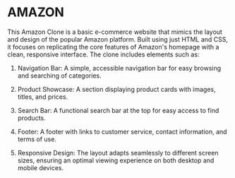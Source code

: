 # AMAZON
This Amazon Clone is a basic e-commerce website that mimics the layout and design of the popular Amazon platform. Built using just HTML and CSS, it focuses on replicating the core features of Amazon's homepage with a clean, responsive interface. The clone includes elements such as:

1. Navigation Bar: A simple, accessible navigation bar for easy browsing and searching of categories.

2. Product Showcase: A section displaying product cards with images, titles, and prices.

3. Search Bar: A functional search bar at the top for easy access to find products.

4. Footer: A footer with links to customer service, contact information, and terms of use.

5. Responsive Design: The layout adapts seamlessly to different screen sizes, ensuring an optimal viewing experience on both desktop and mobile devices.